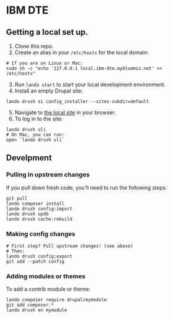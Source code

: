 # IBM DTE

## Getting a local set up.

1. Clone this repo.
2. Create an alias in your `/etc/hosts` for the local domain:
```
# If you are on Linux or Mac:
sudo sh -c "echo '127.0.0.1 local.ibm-dte.mybluemix.net' >> /etc/hosts"
```
3. Run `lando start` to start your local development environment.
4. Install an empty Drupal site:
```
lando drush si config_installer --sites-subdir=default
```
5. Navigate to [the local site](http://local.ibm-dte.mybluemix.net) in your browser.
6. To log in to the site:
```
lando drush uli
# On Mac, you can run:
open `lando drush uli`
```

## Develpment

### Pulling in upstream changes

If you pull down fresh code, you'll need to run the following steps:

```
git pull
lando composer install
lando drush config:import
lando drush updb
lando drush cache:rebuild
```

### Making config changes

```
# First step? Pull upstream changes! (see above)
# Then:
lando drush config:export
git add --patch config
```

### Adding modules or themes

To add a contrib module or theme:

```
lando composer require drupal/mymodule
git add composer.*
lando drush en mymodule
```


